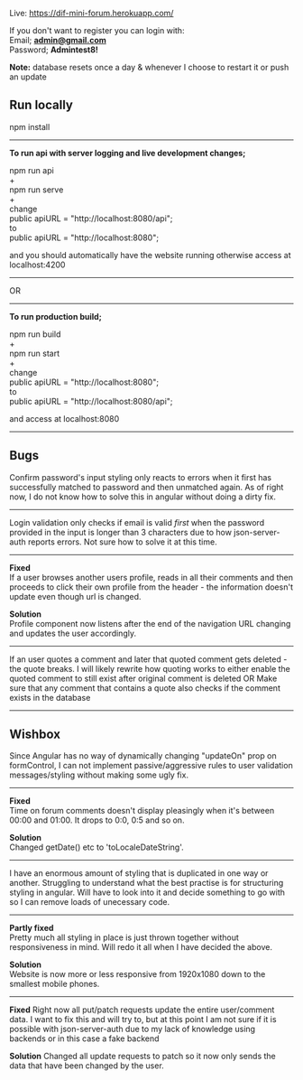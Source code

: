 Live: https://dif-mini-forum.herokuapp.com/

If you don't want to register you can login with:<br>
Email; **admin@gmail.com**<br>
Password; **Admintest8!**

**Note:** database resets once a day & whenever I choose to restart it or push an update

## Run locally

npm install

---

**To run api with server logging and live development changes;**

npm run api<br>
+<br>
npm run serve<br>
+<br>
change<br>
public apiURL = "http://localhost:8080/api";<br>
to<br>
public apiURL = "http://localhost:8080";<br>

and you should automatically have the website running
otherwise access at localhost:4200

---

OR

---

**To run production build;**

npm run build<br>
+<br>
npm run start<br>
+<br>
change<br>
public apiURL = "http://localhost:8080";<br>
to<br>
public apiURL = "http://localhost:8080/api";<br>

and access at localhost:8080

---

## Bugs

Confirm password's input styling only reacts to errors when it first has successfully matched to password and then unmatched again.
As of right now, I do not know how to solve this in angular without doing a dirty fix.

---

Login validation only checks if email is valid *first* when the password provided in the input is longer than 3 characters due to how json-server-auth reports errors. Not sure how to solve it at this time.

---

**Fixed**<br>
If a user browses another users profile, reads in all their comments and then proceeds to click their own profile from the header - the information doesn't update even though url is changed.

**Solution**<br>
Profile component now listens after the end of the navigation URL changing and updates the user accordingly.

---

If an user quotes a comment and later that quoted comment gets deleted - the quote breaks. I will likely rewrite how quoting works to either enable the quoted comment to still exist after original comment is deleted
OR
Make sure that any comment that contains a quote also checks if the comment exists in the database

---

## Wishbox

Since Angular has no way of dynamically changing "updateOn" prop on formControl, I can not implement passive/aggressive rules to user validation messages/styling without making some ugly fix.

---

**Fixed**<br>
Time on forum comments doesn't display pleasingly when it's between 00:00 and 01:00. It drops to 0:0, 0:5 and so on.

**Solution**<br>
Changed getDate() etc to 'toLocaleDateString'.

---

I have an enormous amount of styling that is duplicated in one way or another. Struggling to understand what the best practise is for structuring styling in angular. Will have to look into it and decide something to go with so I can remove loads of unecessary code.

---

**Partly fixed**<br>
Pretty much all styling in place is just thrown together without responsiveness in mind. Will redo it all when I have decided the above.

**Solution**<br>
Website is now more or less responsive from 1920x1080 down to the smallest mobile phones.

---

**Fixed** Right now all put/patch requests update the entire user/comment data. I want to fix this and will try to, but at this point I am not sure if it is possible with json-server-auth due to my lack of knowledge using backends or in this case a fake backend

**Solution** Changed all update requests to patch so it now only sends the data that have been changed by the user.
